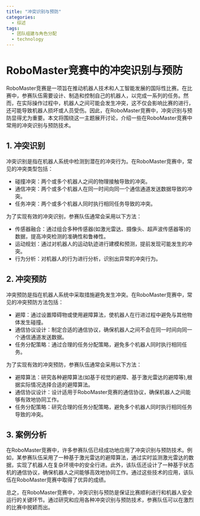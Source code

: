```yaml
---  
title: "冲突识别与预防"  
categories:  
  - 综述  
tags: 
  - 团队组建与角色分配 
  - technology  
---  
```


# RoboMaster竞赛中的冲突识别与预防

RoboMaster竞赛是一项旨在推动机器人技术和人工智能发展的国际性比赛。在比赛中，参赛队伍需要设计、制造和控制自己的机器人，以完成一系列的任务。然而，在实际操作过程中，机器人之间可能会发生冲突，这不仅会影响比赛的进行，还可能导致机器人损坏或人员受伤。因此，在RoboMaster竞赛中，冲突识别与预防显得尤为重要。本文将围绕这一主题展开讨论，介绍一些在RoboMaster竞赛中常用的冲突识别与预防技术。

## 1. 冲突识别

冲突识别是指在机器人系统中检测到潜在的冲突行为。在RoboMaster竞赛中，常见的冲突类型包括：

- 碰撞冲突：两个或多个机器人之间的物理接触导致的冲突。
- 通信冲突：两个或多个机器人在同一时间向同一个通信通道发送数据导致的冲突。
- 任务冲突：两个或多个机器人同时执行相同任务导致的冲突。

为了实现有效的冲突识别，参赛队伍通常会采用以下方法：

- 传感器融合：通过组合多种传感器(如激光雷达、摄像头、超声波传感器等)的数据，提高冲突检测的准确性和鲁棒性。
- 运动规划：通过对机器人的运动轨迹进行建模和预测，提前发现可能发生的冲突。
- 行为分析：对机器人的行为进行分析，识别出异常的冲突行为。

## 2. 冲突预防

冲突预防是指在机器人系统中采取措施避免发生冲突。在RoboMaster竞赛中，常见的冲突预防方法包括：

- 避障：通过设置障碍物或使用避障算法，使机器人在行进过程中避免与其他物体发生碰撞。
- 通信协议设计：制定合适的通信协议，确保机器人之间不会在同一时间向同一个通信通道发送数据。
- 任务分配策略：通过合理的任务分配策略，避免多个机器人同时执行相同任务。

为了实现有效的冲突预防，参赛队伍通常会采用以下方法：

- 避障算法：研究各种避障算法(如基于视觉的避障、基于激光雷达的避障等),根据实际情况选择合适的避障算法。
- 通信协议设计：设计适用于RoboMaster竞赛的通信协议，确保机器人之间能够有效地协同工作。
- 任务分配策略：研究合理的任务分配策略，避免多个机器人同时执行相同任务导致的冲突。

## 3. 案例分析

在RoboMaster竞赛中，许多参赛队伍已经成功地应用了冲突识别与预防技术。例如，某参赛队伍采用了一种基于激光雷达的避障算法，通过实时监测激光雷达的数据，实现了机器人在复杂环境中的安全行进。此外，该队伍还设计了一种基于状态机的通信协议，确保机器人之间能够高效地协同工作。通过这些技术的应用，该队伍在RoboMaster竞赛中取得了优异的成绩。

总之，在RoboMaster竞赛中，冲突识别与预防是保证比赛顺利进行和机器人安全运行的关键环节。通过研究和应用各种冲突识别与预防技术，参赛队伍可以在激烈的比赛中脱颖而出。 
